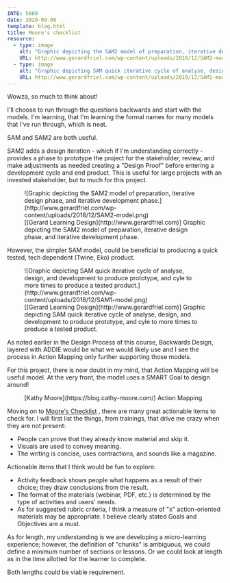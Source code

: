 ```yaml
---
INTE: 5660
date: 2020-09-08
template: blog.html
title: Moore's checklist
resource:
  - type: image
    alt: "Graphic depicting the SAM2 model of preparation, iterative design phase, and iterative development phase."
    URL: http://www.gerardfriel.com/wp-content/uploads/2018/12/SAM2-model.png
  - type: image
    alt: "Graphic depicting SAM quick iterative cycle of analyse, design, and development to produce prototype, and cyle to more times to produce a tested product."
    URL: http://www.gerardfriel.com/wp-content/uploads/2018/12/SAM1-model.png
---
```


Wowza, so much to think about!

I'll choose to run through the questions backwards and start with the models. I'm learning, that I'm learning the formal names for many models that I've run through, which is neat.

SAM and SAM2 are both useful.

SAM2 adds a design iteration - which if I'm understanding correctly - provides a phase to prototype the project for the stakeholder, review, and make adjustments as needed creating a "Design Proof" before entering a development cycle and end product. This is useful for large projects with an invested stakeholder, but to much for this project.

<figure markdown>
  ![Graphic depicting the SAM2 model of preparation, iterative design phase, and iterative development phase.](http://www.gerardfriel.com/wp-content/uploads/2018/12/SAM2-model.png)
  <figcaption markdown>[[Gerard Learning Design](http://www.gerardfriel.com)] Graphic depicting the SAM2 model of preparation, iterative design phase, and iterative development phase.</figcaption>
</figure>

However, the simpler SAM model, could be beneficial to producing a quick tested, tech dependent (Twine, Eko) product.

<figure markdown>
  ![Graphic depicting SAM quick iterative cycle of analyse, design, and development to produce prototype, and cyle to more times to produce a tested product.](http://www.gerardfriel.com/wp-content/uploads/2018/12/SAM1-model.png)
  <figcaption markdown>[[Gerard Learning Design](http://www.gerardfriel.com)] Graphic depicting SAM quick iterative cycle of analyse, design, and development to produce prototype, and cyle to more times to produce a tested product.</figcaption>
</figure>

As noted earlier in the Design Process of this course, Backwards Design, layered with ADDIE would be what we would likely use and I see the process in Action Mapping only further supporting those models.

For this project, there is now doubt in my mind, that Action Mapping will be useful model. At the very front, the model uses a SMART Goal to design around!

<figure style="width:100%;" markdown>
  <script async class="speakerdeck-embed" data-id="4fb0cb5d200fcc001f017141" data-ratio="1.33333333333333" src="//speakerdeck.com/assets/embed.js"></script>
  <figcaption markdown>[Kathy Moore](https://blog.cathy-moore.com/) Action Mapping</figcaption>
</figure>

Moving on to [Moore's Checklist](https://s3.amazonaws.com/cathymooremedia/checklist-for-strong-learning-design-v2.pdf) , there are many great actionable items to check for. I will first list the things, from trainings, that drive me crazy when they are not present:

- People can prove that they already know material and skip it.
- Visuals are used to convey meaning.
- The writing is concise, uses contractions, and sounds like a magazine.

Actionable items that I think would be fun to explore:

- Activity feedback shows people what happens as a result of their choice; they draw conclusions from the result.
- The format of the materials (webinar, PDF, etc.) is determined by the type of activities and users' needs.
- As for suggested rubric criteria, I think a measure of "x" action-oriented materials may be appropriate. I believe clearly stated Goals and Objectives are a must.

As for length, my understanding is we are developing a micro-learning experience; however, the definition of "chunks" is ambiguous, we could define a minimum number of sections or lessons. Or we could look at length as in the time allotted for the learner to complete.

Both lengths could be viable requirement.
